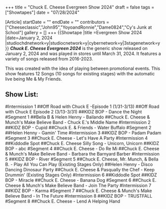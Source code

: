 +++
title = "Chuck E. Cheese Evergreen Show 2024"
draft = false
tags = ["Showtapes"]
date = "07/28/2024"

[Article]
startDate = ""
endDate = ""
contributors = ["Cheeseclassic","John95","YoyoandRonnie","Dame0824","Cy's Junk at School"]
gallery = []
+++
{{Showtape
|title =Evergreen Show 2024
|date=January 2, 2024
|studiochdnetwork=y|studiocnetwork=y|cybernetwork=y|3stagenetwork=y}}
<b><i>Chuck E. Cheese Evergreen 2024</b></i> is the generic show released on January 2, 2024 and was played in stores until March 31, 2024. It features a variety of songs released from 2016-2023.

This was created with the idea of playing between promotional events. This show features 12 Songs (10 songs for existing stages) with the automatic live being Me & My Friends.
<h2> Show List: </h2>

#Intermission 1
##Off Road with Chuck E -Episode 1 (1/31-3/13)
##Off Road with Chuck E Episode 2 (3/13-3/31)
##KIDZ BOP - Dance the Night
#Segment 1 
##Bella B & Helen Henny - Bailando
##Chuck E. Cheese & Munch's Make Believe Band - Chuck E.'s Middle Name
#Intermission 2 
##KIDZ BOP - Cupid
##Chuck E. & Friends - Water Buffalo
#Segment 2 
##Helen Henny - Gamin' Time
#Intermission 3
##KIDZ BOP - Padam Padam
#Segment 3
##Chuck E. Cheese - Let's Have A Party
#Intermission 4 
##Kiddodle Spot
##Chuck E. Cheese Silly Song - Unicorn, Unicorn
##KIDZ BOP - abc
#Segment 4 
##Chuck E. Cheese - Do Re Mi
##Chuck E. Cheese & Munch's Make Believe Band - Barbara the Barnyard Barber
#Intermission 5 
##KIDZ BOP - River
#Segment 5
##Chuck E. Cheese, Mr. Munch, & Bella B. - Play All You Can Play (Existing Stages Only)
##Helen Henny - Disco Dancing Dinosaur Party
##Chuck E. Cheese & Pasqually the Chef - Keep Drummin' (Existing Stages Only)
#Intermission 6 
##Kiddodle Spot
##KIDZ BOP - Miracle
##Chuck E. Cheese - Banana Dog
#Segment 6
##Chuck E. Cheese & Munch's Make Believe Band - Join The Party
#Intermission 7 
##KIDZ BOP - Karma
#Segment 7 
##Chuck E. Cheese & Munch's Make Believe Band - In The Future
#Intermission 8
##KIDZ BOP - TRUSTFALL
#Segment 8 
##Chuck E. Cheese - Lend A Helping Hand